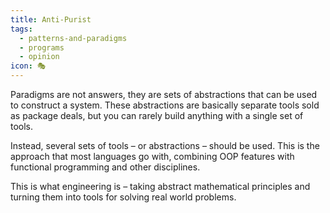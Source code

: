 ```yaml
---
title: Anti-Purist
tags:
  - patterns-and-paradigms
  - programs
  - opinion
icon: 🎭
---
```

Paradigms are not answers, they are sets of abstractions that can be used to construct a system. These abstractions are basically separate tools sold as package deals, but you can rarely build anything with a single set of tools.

Instead, several sets of tools – or abstractions – should be used. This is the approach that most languages go with, combining OOP features with functional programming and other disciplines.

This is what engineering is – taking abstract mathematical principles and turning them into tools for solving real world problems.